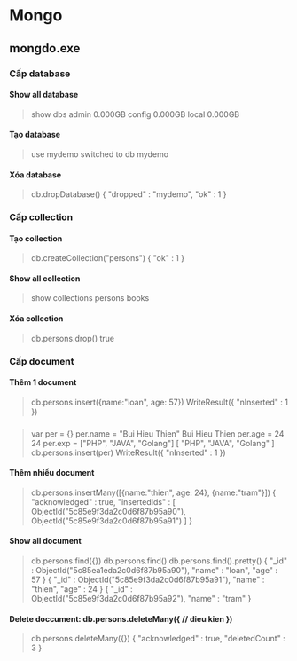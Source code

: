 # Mongo

## mongdo.exe


### Cấp database
#### Show all database
> show dbs
admin   0.000GB
config  0.000GB
local   0.000GB
#### Tạo database
> use mydemo
switched to db mydemo
#### Xóa database
> db.dropDatabase()
{ "dropped" : "mydemo", "ok" : 1 }


### Cấp collection
#### Tạo collection
> db.createCollection("persons")
{ "ok" : 1 }
#### Show all collection
> show collections
persons
books
#### Xóa collection
> db.persons.drop()
true


### Cấp document
#### Thêm 1 document
> db.persons.insert({name:"loan", age: 57})
WriteResult({ "nInserted" : 1 })
### #
> var per = {}
> per.name = "Bui Hieu Thien"
Bui Hieu Thien
> per.age = 24
24
> per.exp = ["PHP", "JAVA", "Golang"]
[ "PHP", "JAVA", "Golang" ]
> db.persons.insert(per)
WriteResult({ "nInserted" : 1 })
#### Thêm nhiều document
> db.persons.insertMany([{name:"thien", age: 24}, {name:"tram"}])
{
        "acknowledged" : true,
        "insertedIds" : [
                ObjectId("5c85e9f3da2c0d6f87b95a90"),
                ObjectId("5c85e9f3da2c0d6f87b95a91")
        ]
}
#### Show all document
> db.persons.find({})
> db.persons.find()
> db.persons.find().pretty()
{ "_id" : ObjectId("5c85ea1eda2c0d6f87b95a90"), "name" : "loan", "age" : 57 }
{ "_id" : ObjectId("5c85e9f3da2c0d6f87b95a91"), "name" : "thien", "age" : 24 }
{ "_id" : ObjectId("5c85e9f3da2c0d6f87b95a92"), "name" : "tram" }
#### Delete doccument: db.persons.deleteMany({ // dieu kien })
> db.persons.deleteMany({})
{ "acknowledged" : true, "deletedCount" : 3 }










